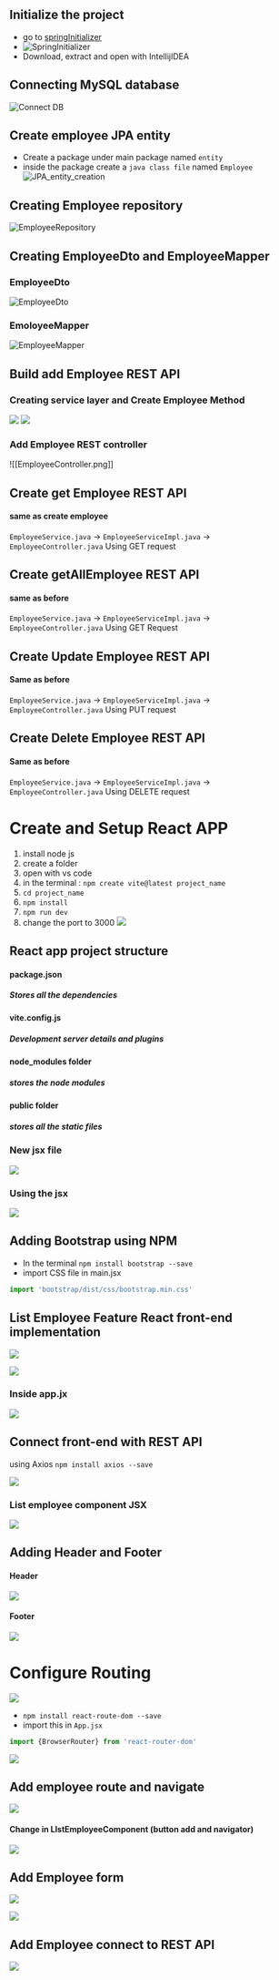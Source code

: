 
## Initialize the project
- go to [springInitializer](https://start.spring.io/)
- ![SpringInitializer](IMGS/SpringInit.png)
- Download, extract and open with IntellijIDEA

## Connecting MySQL database
![Connect DB](IMGS/ConnectingDatabase.png)


## Create employee JPA entity

- Create a package under main package named `entity`
- inside the package create a `java class file` named `Employee`
![JPA_entity_creation](IMGS/Employee_entity_JPA.png)

## Creating Employee repository

![EmployeeRepository](IMGS/EmployeeRespository.png)

## Creating EmployeeDto and EmployeeMapper

### EmployeeDto
![EmployeeDto](IMGS/EmployeeDto.png)

### EmoloyeeMapper
![EmployeeMapper](IMGS/EmployeeMapper.png)

## Build add Employee REST API

### Creating service layer and Create Employee Method
![](employeeService.png)
![](EmployeeServiceImpl.png)
### Add Employee REST controller
![[EmployeeController.png]]

## Create get Employee REST API
#### same as create employee
`EmployeeService.java` -> `EmployeeServiceImpl.java` -> `EmployeeController.java` 
Using GET request

## Create getAllEmployee REST API
#### same as before
`EmployeeService.java` -> `EmployeeServiceImpl.java` -> `EmployeeController.java` 
Using GET Request

## Create Update Employee REST API
#### Same as before
`EmployeeService.java` -> `EmployeeServiceImpl.java` -> `EmployeeController.java`
Using PUT request

## Create Delete Employee REST API

#### Same as before
`EmployeeService.java` -> `EmployeeServiceImpl.java` -> `EmployeeController.java`
Using DELETE request


# Create and Setup React APP
1. install node js
2. create a folder
3. open with vs code 
4. in the terminal : `npm create vite@latest project_name`
5. `cd project_name`
6. `npm install`
7. `npm run dev`
8. change the port to 3000
![](IMGS/createAndSetupReact.png)

## React app project structure
#### package.json
##### Stores all the dependencies

#### vite.config.js
##### Development server details and plugins

#### node_modules folder
##### stores the node modules
#### public folder
##### stores all the static files


### New jsx file
![](IMGS/helloWorldJSX.png)
### Using the jsx
![](IMGS/usingJSX.png)


## Adding Bootstrap using NPM
- In the terminal `npm install bootstrap --save`
- import CSS file in main.jsx 
```js
import 'bootstrap/dist/css/bootstrap.min.css'
```

## List Employee Feature React front-end implementation
![](IMGS/frontEndImplementationSteps.png)

![](IMGS/ListEmployeeComponentJSX.png)
### Inside app.jx

![](IMGS/EmployeeListinAppJSX.png)

## Connect front-end with REST API
using Axios
`npm install axios --save`

![](IMGS/EmployeeServiceJS.png)

### List employee component JSX
![](IMGS/frontToBack.png)


## Adding Header and Footer
#### Header
![](IMGS/HeaderComp.png)

#### Footer 
![](IMGS/FooterComp.png)

# Configure Routing

![](IMGS/RoutingSteps.png)

- `npm install react-route-dom --save`
- import this in `App.jsx`
```js
import {BrowserRouter} from 'react-router-dom'
```

![](IMGS/routing.png)
## Add employee route and navigate 
![](IMGS/addEmployeeInAppJSX.png)

#### Change in LIstEmployeeComponent (button add and navigator)
![](IMGS/addEmployeeInList.png)

## Add Employee form
![](IMGS/addEmployeeFormSteps.png)

![](IMGS/employeeComponentImpl.png)

## Add Employee connect to REST API
![](IMGS/AddEmployeeRESTConnect.png)

